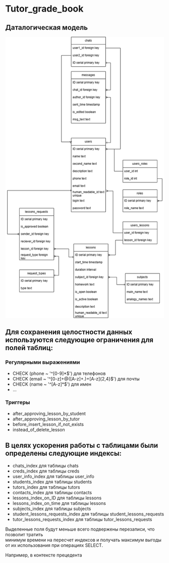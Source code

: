 # Tutor_grade_book

## Даталогическая модель

![Даталогическая модель](./datalogical_model.png)

## Для сохранения целостности данных используются следующие ограничения для полей таблиц:
### Регулярными выражениями
+ CHECK (phone ~ '^[0-9]*$') для телефонов
+ CHECK (email ~ '^[0-z]+@([A-z]+\.)+[A-z]{2,4}$') для почты
+ CHECK (name ~ '^[A-z]*$') для имен
+ ...
### Триггеры
+ after_approving_lesson_by_student
+ after_approving_lesson_by_tutor
+ before_insert_lesson_if_not_exists
+ instead_of_delete_lesson

## В целях ускорения работы с таблицами были определены следующие индексы:
+ chats_index для таблицы chats
+ creds_index для таблицы creds
+ user_info_index для таблицы user_info
+ students_index для таблицы students
+ tutors_index для таблицы tutors
+ contacts_index для таблицы contacts
+ lessons_index_on_ID для таблицы lessons
+ lessons_index_on_time для таблицы lessons
+ subjects_index для таблицы subjects
+ student_lessons_requests_index для таблицы student_lessons_requests
+ tutor_lessons_requests_index для таблицы tutor_lessons_requests

Выделенные поля будут меньше всего подвержены перезаписи, что позволит тратить \
минимум времени на пересчет индексов и получать максимум выгоды от их использования при операциях SELECT.

Например, в контексте прецедента 